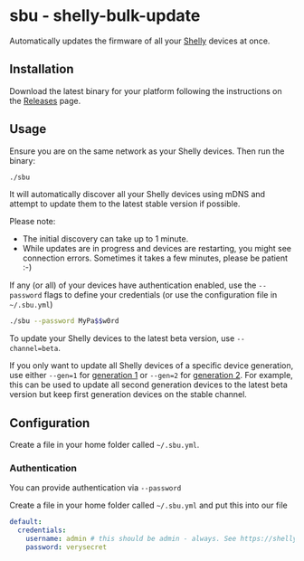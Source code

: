 # sbu - shelly-bulk-update

Automatically updates the firmware of all your [Shelly](https://shelly.cloud/) devices at once.


## Installation

Download the latest binary for your platform following the instructions on the [Releases](https://github.com/eugenmayer/shelly-bulk-update/releases) page.


## Usage

Ensure you are on the same network as your Shelly devices. Then run the binary:

```bash
./sbu
```

It will automatically discover all your Shelly devices using mDNS and attempt to update them to the latest stable
version if possible.

Please note:
* The initial discovery can take up to 1 minute.
* While updates are in progress and devices are restarting, you might see connection errors. Sometimes it takes a few
  minutes, please be patient :-)

If any (or all) of your devices have authentication enabled, use the `--password` flags to define your
credentials (or use the configuration file in `~/.sbu.yml`)

```bash
./sbu --password MyPa$$w0rd
```

To update your Shelly devices to the latest beta version, use `--channel=beta`.

If you only want to update all Shelly devices of a specific device generation, use either `--gen=1` for
[generation 1](https://shelly-api-docs.shelly.cloud/gen1/#shelly-family-overview) or `--gen=2` for
[generation 2](https://shelly-api-docs.shelly.cloud/gen2/). For example, this can be used to update all second
generation devices to the latest beta version but keep first generation devices on the stable channel.

## Configuration

Create a file in your home folder called `~/.sbu.yml`.

### Authentication

You can provide authentication via `--password`

Create a file in your home folder called `~/.sbu.yml` and put this into our file

```yaml
default:
  credentials:
    username: admin # this should be admin - always. See https://shelly-api-docs.shelly.cloud/gen2/General/Authentication/#setting-authentication-credentials-for-a-device
    password: verysecret
```
